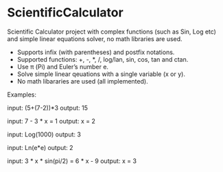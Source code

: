 # ScientificCalculator
Scientific Calculator project with complex functions (such as Sin, Log etc) and simple linear equations solver, no math libraries are used.

- Supports infix (with parentheses) and postfix notations.
- Supported functions: +, -, *, /, log/lan, sin, cos, tan and ctan.
- Use π (Pi) and Euler’s number e.
- Solve simple linear qeuations with a single variable (x or y).
- No math libararies are used (all implemented).

Examples:

input: (5+(7-2))*3
output: 15

input: 7 - 3 * x = 1
output: x = 2

input: Log(1000)
output: 3

input: Ln(e*e)
output: 2

input: 3 * x * sin(pi/2) = 6 * x - 9
output: x = 3
